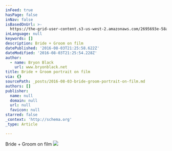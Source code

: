 ```yaml
---
inFeed: true
hasPage: false
inNav: false
isBasedOnUrl: >-
  https://the-grid-user-content.s3-us-west-2.amazonaws.com/2695693e-58a7-47c3-b9ea-0b7b00c1d457.jpg
inLanguage: null
keywords: []
description: Bride + Groom on film
datePublished: '2016-08-03T21:25:58.622Z'
dateModified: '2016-08-03T21:25:54.228Z'
author:
  - name: Bryon Black
    url: www.bryonblack.net
title: Bride + Groom portrait on film
via: {}
sourcePath: _posts/2016-08-03-bride-groom-portrait-on-film.md
authors: []
publisher:
  name: null
  domain: null
  url: null
  favicon: null
starred: false
_context: 'http://schema.org'
_type: Article

---
```

Bride + Groom on film
![](https://the-grid-user-content.s3-us-west-2.amazonaws.com/2695693e-58a7-47c3-b9ea-0b7b00c1d457.jpg)